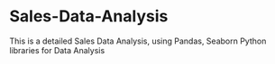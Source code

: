 # Sales-Data-Analysis
This is a detailed Sales Data Analysis, using Pandas, Seaborn Python libraries for Data Analysis
